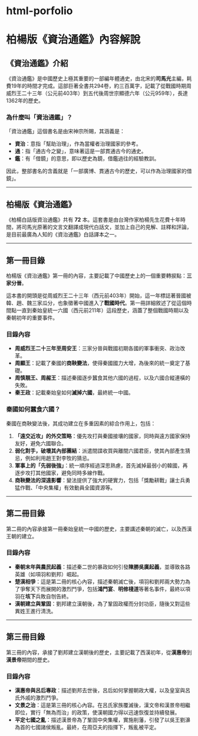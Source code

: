 # html-porfolio
# 柏楊版《資治通鑑》內容解說

## 《資治通鑑》介紹
《資治通鑑》是中國歷史上極其重要的一部編年體通史，由北宋的**司馬光**主編，耗費19年的時間才完成。這部巨著全書共294卷，約三百萬字，記載了從戰國時期周威烈王二十三年（公元前403年）到五代後周世宗顯德六年（公元959年），長達1362年的歷史。

### 為什麼叫「資治通鑑」？
「資治通鑑」這個書名是由宋神宗所賜，其涵義是：

* **資治**：意指「幫助治理」，作為當權者治理國家的參考。
* **通**：指「通古今之變」，意味著這是一部貫通古今的通史。
* **鑑**：有「借鏡」的意思，即以歷史為鏡，借鑑過往的經驗教訓。

因此，整部書名的含義就是「一部廣博、貫通古今的歷史，可以作為治理國家的借鏡」。

---

## 柏楊版《資治通鑑》
《柏楊白話版資治通鑑》共有 **72** 本。這套書是由台灣作家柏楊先生花費十年時間，將司馬光原著的文言文翻譯成現代白話文，並加上自己的見解、註釋和評論，是目前最廣為人知的《資治通鑑》白話譯本之一。

---

## 第一冊目錄
柏楊版《資治通鑑》第一冊的內容，主要記載了中國歷史上的一個重要轉捩點：**三家分晉**。

這本書的開頭是從周威烈王二十三年（西元前403年）開始，這一年標誌著晉國被韓、趙、魏三家瓜分，也象徵著中國進入了**戰國時代**。第一冊詳細敘述了從這個時間點一直到秦始皇統一六國（西元前211年）這段歷史，涵蓋了整個戰國時期以及秦朝初年的重要事件。

### 目錄內容
* **周威烈王二十三年至周安王**：三家分晉與戰國初期各國的軍事衝突、政治改革。
* **周顯王**：記載了秦國的**商鞅變法**，使得秦國國力大增，為後來的統一奠定了基礎。
* **周慎靚王、周赧王**：描述秦國逐步蠶食其他六國的過程，以及六國合縱連橫的失敗。
* **秦王政**：記載秦始皇如何**滅掉六國**，最終統一中國。

### 秦國如何蠶食六國？
秦國在商鞅變法後，其成功建立在多重因素的綜合作用上，包括：

1.  **「遠交近攻」的外交策略**：優先攻打與秦國接壤的國家，同時與遠方國家保持友好，避免六國聯合。
2.  **弱化對手，破壞其內部團結**：派遣間諜收買與離間六國君臣，使其內部產生猜忌，例如利用趙王對李牧的猜忌。
3.  **軍事上的「先弱後強」**：統一順序經過深思熟慮，首先滅掉最弱小的韓國，再逐步攻打其他國家，避免同時多線作戰。
4.  **商鞅變法的深遠影響**：變法提供了強大的硬實力，包括「獎勵耕戰」讓士兵勇猛作戰、「中央集權」有效動員全國資源等。

---

## 第二冊目錄
第二冊的內容承接第一冊秦始皇統一中國的歷史，主要講述秦朝的滅亡，以及西漢王朝的建立。

### 目錄內容
* **秦朝末年與農民起義**：描述秦二世的暴政如何引發**陳勝吳廣起義**，並導致各路英雄（如項羽和劉邦）崛起。
* **楚漢相爭**：這是第二冊的核心內容，描述秦朝滅亡後，項羽和劉邦兩大勢力為了爭奪天下而展開的激烈鬥爭，包括**鴻門宴**、**明修棧道**等著名事件，最終以項羽在**垓下**兵敗自刎告終。
* **漢朝建立與鞏固**：劉邦建立漢朝後，為了鞏固政權而分封功臣，隨後又對這些異姓王進行清洗。

---

## 第三冊目錄
第三冊的內容，承接了劉邦建立漢朝後的歷史，主要記載了西漢初年，從**漢惠帝**到**漢景帝**期間的歷史。

### 目錄內容
* **漢惠帝與呂后專政**：描述劉邦去世後，呂后如何掌握朝政大權，以及皇室與呂氏外戚的激烈鬥爭。
* **文景之治**：這是第三冊的核心內容。在呂氏家族覆滅後，漢文帝和漢景帝相繼即位，實行「無為而治」的政策，使漢朝國力得以迅速恢復並持續發展。
* **平定七國之亂**：描述漢景帝為了鞏固中央集權，實施削藩，引發了以吳王劉濞為首的七國諸侯叛亂。最終，在周亞夫的指揮下，叛亂被平定。
